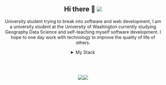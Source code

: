 <div align="center">

## Hi there 👋 <a href="https://www.linkedin.com/in/wesngu28/"><img src="https://img.shields.io/badge/linkedin-%230077B5.svg?style=flat-square&logo=linkedin&logoColor=white"></a>
University student trying to break into software and web development, I am a university student at the University of Washington currently studying Geography Data Science and self-teaching myself software development. I hope to one day work with technology to improve the quality of life of others.

<details>
<summary>My Stack</summary>

### My Stack
The first row indicates project experience and libraries and frameworks I am quite familiar in, while the second is primarily limited exposure or was learned in school. The third row are OSes I have used (currently Windows, openSuse tumbleweed, ZorinOS, and Debian.

<p align="center">
<img src="https://img.shields.io/badge/html5-%23E34F26.svg?style=flat-square&logo=html5&logoColor=white">
<img src="https://img.shields.io/badge/css3-%231572B6.svg?style=flat-square&logo=css3&logoColor=white">
<img src="https://img.shields.io/badge/bootstrap-%23563D7C.svg?style=flat-square&logo=bootstrap&logoColor=white">
<img src="https://img.shields.io/badge/SASS-hotpink.svg?style=flat-square&logo=SASS&logoColor=white">
<img src="https://img.shields.io/badge/tailwindcss-%2338B2AC.svg?style=flat-square&logo=tailwind-css&logoColor=white">
<img src="https://img.shields.io/badge/javascript-FFFF00?style=flat-square&logo=javascript&logoColor=olive">
<img src="https://img.shields.io/badge/express.js-%23404d59.svg?style=flat-square&logo=express&logoColor=%2361DAFB">
<img src="https://img.shields.io/badge/node.js-6DA55F?style=flat-square&logo=node.js&logoColor=white">
<img src="https://img.shields.io/badge/typescript-%23007ACC.svg?style=flat-square&logo=typescript&logoColor=white">
<img src="https://img.shields.io/badge/svelte-%23f1413d.svg?style=flat-square&logo=svelte&logoColor=white">
<img src="https://img.shields.io/badge/react-%2320232a.svg?style=flat-square&logo=react&logoColor=%2361DAFB">
<img src="https://img.shields.io/badge/Next-black?style=flat-square&logo=next.js&logoColor=white">
<img src="https://img.shields.io/badge/python-3670A0?style=flat-square&logo=python&logoColor=ffdd54">
<img src="https://img.shields.io/badge/flask-%23000.svg?style=flat-square&logo=flask&logoColor=white">
<img src="https://img.shields.io/badge/git-%23F05033.svg?style=flat-square&logo=git&logoColor=white">
<img src="https://img.shields.io/badge/MongoDB-%234ea94b.svg?style=flat-square&logo=mongodb&logoColor=white">
<img src="https://img.shields.io/badge/redis-%23DD0031.svg?style=flat-square&logo=redis&logoColor=white">
<img src="https://img.shields.io/badge/docker-%230db7ed.svg?style=flat-square&logo=docker&logoColor=white">
<img src="https://img.shields.io/badge/markdown-%23000.svg?style=flat-square&logo=markdown&logoColor=white">
<img src="https://img.shields.io/badge/latex-%23008080.svg?style=flat-square&logo=latex&logoColor=white">
</p>
<p align="center">
<img src="https://img.shields.io/badge/jupyter-%23FA0F00.svg?style=flat-square&logo=jupyter&logoColor=white">
<img src="https://img.shields.io/badge/r-%23276DC3.svg?style=flat-square&logo=r&logoColor=white">
<img src="https://img.shields.io/badge/java-%23ED8B00.svg?style=flat-square&logo=java&logoColor=white">
<img src="https://img.shields.io/badge/sqlite-%2307405e.svg?style=flat-square&logo=sqlite&logoColor=white">
<img src="https://img.shields.io/badge/postgres-%23316192.svg?style=flat-square&logo=postgresql&logoColor=white">
<img src="https://img.shields.io/badge/-jest-%23C21325?style=flat-square&logo=jest&logoColor=white">
</p>
<p align="center">
<img src="https://img.shields.io/badge/Windows-0078D6?style=flat-square&logo=windows&logoColor=white">
<img src="https://img.shields.io/badge/Debian-D70A53?style=flat-square&logo=debian&logoColor=white">
<img src="https://img.shields.io/badge/-Zorin%20OS-%2310AAEB?style=flat-square&logo=zorin&logoColor=white">
<img src="https://img.shields.io/badge/openSUSE-%2364B345?style=flat-square&logo=openSUSE&logoColor=white">
<img src="https://img.shields.io/badge/Linux%20Mint-87CF3E?style=flat-square&logo=Linux%20Mint&logoColor=white">
<img src="https://img.shields.io/badge/Fedora-294172?style=flat-square&logo=fedora&logoColor=white">
</p>
</details>

<div style="margin-top:4rem; display: flex; justify-content: center; align-items: center;">
<a href="https://github.com/kittinan/spotify-github-profile"><img src="https://spotify-github-profile.vercel.app/api/view?uid=12170302133&cover_image=true&theme=novatorem"></a>
<a href="https://github.com/anuraghazra/github-readme-stats"><img src="https://github-readme-stats.vercel.app/api/top-langs/?username=wesngu28&exclude_repo=edm-prediction-model,USA-Europe-GeoTag&layout=compact&langs_count=8"></a>
</div>
</div>
